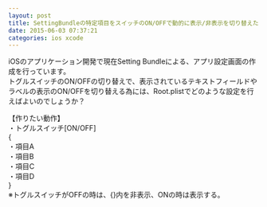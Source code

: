 ```yaml
---
layout: post
title: SettingBundleの特定項目をスイッチのON/OFFで動的に表示/非表示を切り替えたい
date: 2015-06-03 07:37:21
categories: ios xcode
---
```

<p>iOSのアプリケーション開発で現在Setting Bundleによる、アプリ設定画面の作成を行っています。<br>
トグルスイッチのON/OFFの切り替えで、表示されているテキストフィールドやラベルの表示のON/OFFを切り替える為には、Root.plistでどのような設定を行えばよいのでしょうか？</p>

<p>【作りたい動作】<br>
・トグルスイッチ[ON/OFF]<br>
{<br>
 ・項目A<br>
 ・項目B<br>
 ・項目C<br>
 ・項目D<br>
}<br>
※トグルスイッチがOFFの時は、{}内を非表示、ONの時は表示する。</p>
